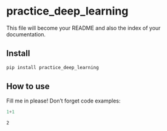 # practice_deep_learning


<!-- WARNING: THIS FILE WAS AUTOGENERATED! DO NOT EDIT! -->

This file will become your README and also the index of your
documentation.

## Install

``` sh
pip install practice_deep_learning
```

## How to use

Fill me in please! Don’t forget code examples:

``` python
1+1
```

    2
